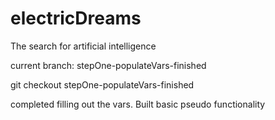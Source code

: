 # electricDreams

The search for artificial intelligence

current branch: stepOne-populateVars-finished

git checkout stepOne-populateVars-finished

completed filling out the vars.
Built basic pseudo functionality

